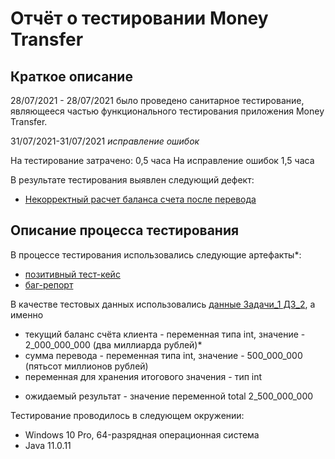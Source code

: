 # Отчёт о тестировании **Money Transfer**

## Краткое описание

28/07/2021 - 28/07/2021 было проведено санитарное тестирование, являющееся частью функционального тестирования приложения Money Transfer.

31/07/2021-31/07/2021 _исправление ошибок_

На тестирование затрачено: 0,5 часа
На исправление ошибок 1,5 часа

В результате тестирования выявлен следующий дефект:
* [Некорректный расчет баланса счета после перевода](https://github.com/semenovaNatalya/2_JAVA_1a/issues/1)

## Описание процесса тестирования

В процессе тестирования использовались следующие артефакты*:
* [позитивный тест-кейс](https://docs.google.com/spreadsheets/d/1dO2GoRM_SWov-F1_Nhz0R-z2FVH1UsG6HRkG04wdns0/edit?usp=sharing)
* [баг-репорт](https://semnaiq20.atlassian.net/jira/software/projects/MT/boards/4/backlog?selectedIssue=MT-1)


В качестве тестовых данных использовались [данные Задачи_1 ДЗ_2](https://github.com/netology-code/javaqa-homeworks/tree/master/programming), а именно
- текущий баланс счёта клиента - переменная типа int, значение - 2_000_000_000 (два миллиарда рублей)*
- сумма перевода - переменная типа int, значение - 500_000_000 (пятьсот миллионов рублей)
- переменная для хранения итогового значения - тип int
* ожидаемый результат - значение переменной total 2_500_000_000


Тестирование проводилось в следующем окружении:
* Windows 10 Pro, 64-разрядная операционная система
* Java 11.0.11